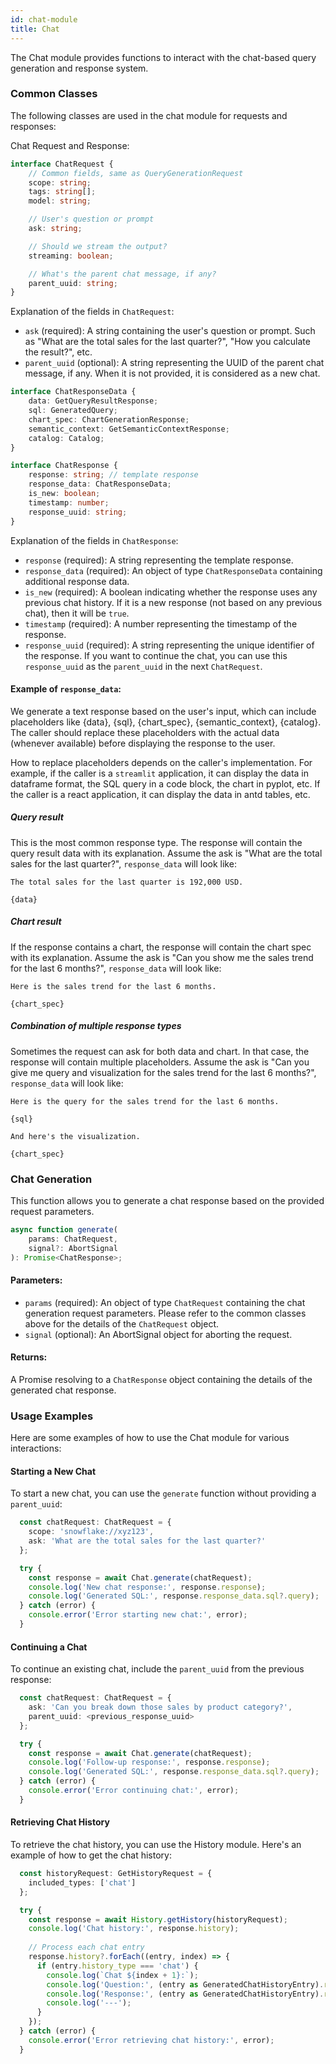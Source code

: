 ```yaml
---
id: chat-module
title: Chat
---
```


The Chat module provides functions to interact with the chat-based query generation and response system.

### Common Classes

The following classes are used in the chat module for requests and responses:

Chat Request and Response:

```typescript
interface ChatRequest {
    // Common fields, same as QueryGenerationRequest
    scope: string;
    tags: string[];
    model: string;

    // User's question or prompt
    ask: string;

    // Should we stream the output?
    streaming: boolean;

    // What's the parent chat message, if any?
    parent_uuid: string;
}
```

Explanation of the fields in `ChatRequest`:
- `ask` (required): A string containing the user's question or prompt. Such as "What are the total sales for the last quarter?", "How you calculate the result?", etc.
- `parent_uuid` (optional): A string representing the UUID of the parent chat message, if any. When it is not provided, it is considered as a new chat.

```typescript
interface ChatResponseData {
    data: GetQueryResultResponse;
    sql: GeneratedQuery;
    chart_spec: ChartGenerationResponse;
    semantic_context: GetSemanticContextResponse;
    catalog: Catalog;
}

interface ChatResponse {
    response: string; // template response
    response_data: ChatResponseData;
    is_new: boolean;
    timestamp: number;
    response_uuid: string;
}
```

Explanation of the fields in `ChatResponse`:
- `response` (required): A string representing the template response.
- `response_data` (required): An object of type `ChatResponseData` containing additional response data.
- `is_new` (required): A boolean indicating whether the response uses any previous chat history. If it is a new response (not based on any previous chat), then it will be `true`.
- `timestamp` (required): A number representing the timestamp of the response.
- `response_uuid` (required): A string representing the unique identifier of the response. If you want to continue the chat, you can use this `response_uuid` as the `parent_uuid` in the next `ChatRequest`.

#### Example of `response_data`:

We generate a text response based on the user's input, which can include placeholders like {data}, {sql}, {chart_spec}, {semantic_context}, {catalog}. The caller should replace these placeholders with the actual data (whenever available) before displaying the response to the user.

How to replace placeholders depends on the caller's implementation. For example, if the caller is a `streamlit` application, it can display the data in dataframe format, the SQL query in a code block, the chart in pyplot, etc. If the caller is a react application, it can display the data in antd tables, etc.

##### Query result

This is the most common response type. The response will contain the query result data with its explanation. Assume the ask is "What are the total sales for the last quarter?", `response_data` will look like:

```
The total sales for the last quarter is 192,000 USD.

{data}
```

##### Chart result

If the response contains a chart, the response will contain the chart spec with its explanation. Assume the ask is "Can you show me the sales trend for the last 6 months?", `response_data` will look like:

```
Here is the sales trend for the last 6 months.

{chart_spec}
```

##### Combination of multiple response types

Sometimes the request can ask for both data and chart. In that case, the response will contain multiple placeholders. Assume the ask is "Can you give me query and visualization for the sales trend for the last 6 months?", `response_data` will look like:

```
Here is the query for the sales trend for the last 6 months.

{sql}

And here's the visualization.

{chart_spec}
```

### Chat Generation <a name="chat-generation"></a>

This function allows you to generate a chat response based on the provided request parameters.

```typescript
async function generate(
    params: ChatRequest,
    signal?: AbortSignal
): Promise<ChatResponse>;
```

#### Parameters:

- `params` (required): An object of type `ChatRequest` containing the chat generation request parameters. Please refer to the common classes above for the details of the `ChatRequest` object.
- `signal` (optional): An AbortSignal object for aborting the request.

#### Returns:

A Promise resolving to a `ChatResponse` object containing the details of the generated chat response.

### Usage Examples

Here are some examples of how to use the Chat module for various interactions:

#### Starting a New Chat

To start a new chat, you can use the `generate` function without providing a `parent_uuid`:

```typescript
  const chatRequest: ChatRequest = {
    scope: 'snowflake://xyz123',
    ask: 'What are the total sales for the last quarter?'
  };

  try {
    const response = await Chat.generate(chatRequest);
    console.log('New chat response:', response.response);
    console.log('Generated SQL:', response.response_data.sql?.query);
  } catch (error) {
    console.error('Error starting new chat:', error);
  }
```

#### Continuing a Chat

To continue an existing chat, include the `parent_uuid` from the previous response:

```typescript
  const chatRequest: ChatRequest = {
    ask: 'Can you break down those sales by product category?',
    parent_uuid: <previous_response_uuid>
  };

  try {
    const response = await Chat.generate(chatRequest);
    console.log('Follow-up response:', response.response);
    console.log('Generated SQL:', response.response_data.sql?.query);
  } catch (error) {
    console.error('Error continuing chat:', error);
  }
```

#### Retrieving Chat History

To retrieve the chat history, you can use the History module. Here's an example of how to get the chat history:

```typescript
  const historyRequest: GetHistoryRequest = {
    included_types: ['chat']
  };

  try {
    const response = await History.getHistory(historyRequest);
    console.log('Chat history:', response.history);
    
    // Process each chat entry
    response.history?.forEach((entry, index) => {
      if (entry.history_type === 'chat') {
        console.log(`Chat ${index + 1}:`);
        console.log('Question:', (entry as GeneratedChatHistoryEntry).request.request);
        console.log('Response:', (entry as GeneratedChatHistoryEntry).response.response);
        console.log('---');
      }
    });
  } catch (error) {
    console.error('Error retrieving chat history:', error);
  }
```
